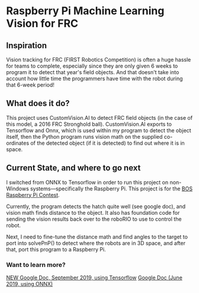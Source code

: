 # Raspberry Pi Machine Learning Vision for FRC

## Inspiration 
Vision tracking for FRC (FIRST Robotics Competition) is often a huge hassle for teams to complete, especially since they are only given 6 weeks to program it to detect that year's field objects. And that doesn't take into account how little time the programmers have time with the robot during that 6-week period!

## What does it do?
This project uses CustomVision.AI to detect FRC field objects (in the case of this model, a 2016 FRC Stronghold ball).
CustomVision.AI exports to Tensorflow and Onnx, which is used within my program to detect the object itself, then the Python program runs vision math on the supplied co-ordinates of the detected object (if it is detected)
to find out where it is in space. 

## Current State, and where to go next
I switched from ONNX to Tensorflow in order to run this project on non-Windows systems—specifically the Raspberry Pi.
This project is for the [BOS Raspberry Pi Contest](https://bosinnovations.ca/first/).


Currently, the program detects the hatch quite well (see google doc), and vision math finds distance to the object. It also has foundation code for sending the vision results back over to the roboRIO to use to control the robot.

Next, I need to fine-tune the distance math and find angles to the target to port into solvePnP() to detect where the robots are in 3D space, and after that, port this program to a Raspberry Pi.

### Want to learn more?
[NEW Google Doc, September 2019, using Tensorflow](https://docs.google.com/document/d/1xEkql4t2k2on5pWODVsJKmNB83CbAXsfhYoOYy8iIx8/edit?usp=sharing)
[Google Doc (June 2019, using ONNX)](https://docs.google.com/document/d/1wLhM5ahvdox7a_Fom5_leUtu3d5cdZXE6BZQBcUypsc/edit?usp=sharing)
